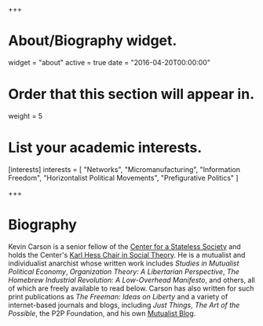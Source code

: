 +++
# About/Biography widget.
widget = "about"
active = true
date = "2016-04-20T00:00:00"

# Order that this section will appear in.
weight = 5

# List your academic interests.
[interests]
  interests = [
    "Networks",
    "Micromanufacturing",
    "Information Freedom",
    "Horizontalist Political Movements",
    "Prefigurative Politics"
  ]
 
+++

# Biography

Kevin Carson is a senior fellow of the [Center for a Stateless Society](http://c4ss.org) and holds the Center's [Karl Hess Chair in Social Theory](http://c4ss.org/content/10370). He is a mutualist and individualist anarchist whose written work includes *Studies in Mutualist Political Economy*, *Organization Theory: A Libertarian Perspective*, *The Homebrew Industrial Revolution: A Low-Overhead Manifesto*, and others, all of which are freely available to read below. Carson has also written for such print publications as *The Freeman: Ideas on Liberty* and a variety of internet-based journals and blogs, including *Just Things*, *The Art of the Possible*, the P2P Foundation, and his own [Mutualist Blog](http://mutualist.blogspot.com/).
